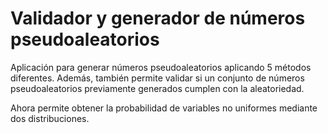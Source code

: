 # Validador y generador de números pseudoaleatorios

Aplicación para generar números pseudoaleatorios aplicando 5 métodos diferentes. Además, también permite validar si un conjunto de números pseudoaleatorios previamente generados cumplen con la aleatoriedad.

Ahora permite obtener la probabilidad de variables no uniformes mediante dos distribuciones.
